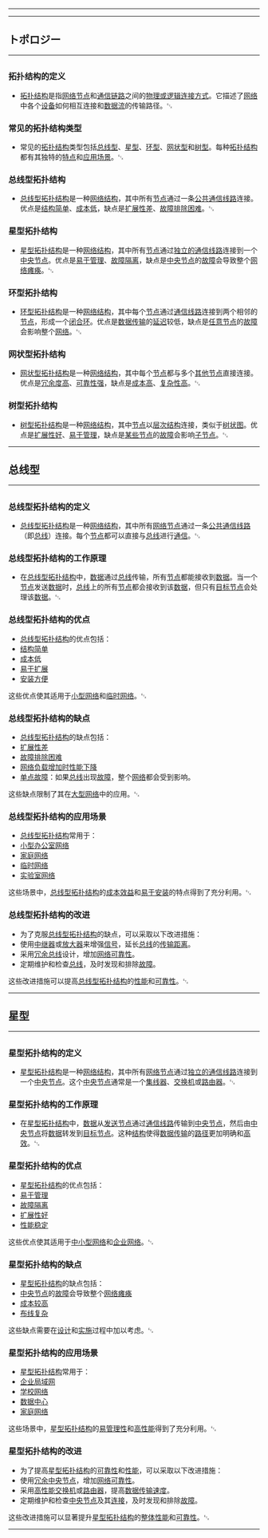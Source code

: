 # 
___
___
## トポロジー
___
## 
### 拓扑结构的定义
- [拓扑结构](https://zh.wikipedia.org/wiki/拓扑结构)是指[网络节点](https://zh.wikipedia.org/wiki/网络节点)和[通信链路](https://zh.wikipedia.org/wiki/通信链路)之间的[物理或逻辑连接方式](https://zh.wikipedia.org/wiki/物理或逻辑连接方式)。它描述了[网络](https://zh.wikipedia.org/wiki/网络)中各个[设备](https://zh.wikipedia.org/wiki/设备)如何相互连接和[数据流](https://zh.wikipedia.org/wiki/数据流)的传输路径。␃

### 常见的拓扑结构类型
- 常见的[拓扑结构](https://zh.wikipedia.org/wiki/拓扑结构)类型包括[总线型](https://zh.wikipedia.org/wiki/总线型)、[星型](https://zh.wikipedia.org/wiki/星型)、[环型](https://zh.wikipedia.org/wiki/环型)、[网状型](https://zh.wikipedia.org/wiki/网状型)和[树型](https://zh.wikipedia.org/wiki/树型)。每种[拓扑结构](https://zh.wikipedia.org/wiki/拓扑结构)都有其独特的[特点](https://zh.wikipedia.org/wiki/特点)和[应用场景](https://zh.wikipedia.org/wiki/应用场景)。␃

### 总线型拓扑结构
- [总线型拓扑结构](https://zh.wikipedia.org/wiki/总线型拓扑结构)是一种[网络结构](https://zh.wikipedia.org/wiki/网络结构)，其中所有[节点](https://zh.wikipedia.org/wiki/节点)通过一条[公共通信线路](https://zh.wikipedia.org/wiki/公共通信线路)连接。优点是[结构简单](https://zh.wikipedia.org/wiki/结构简单)、[成本低](https://zh.wikipedia.org/wiki/成本低)，缺点是[扩展性差](https://zh.wikipedia.org/wiki/扩展性差)、[故障排除困难](https://zh.wikipedia.org/wiki/故障排除困难)。␃

### 星型拓扑结构
- [星型拓扑结构](https://zh.wikipedia.org/wiki/星型拓扑结构)是一种[网络结构](https://zh.wikipedia.org/wiki/网络结构)，其中所有[节点](https://zh.wikipedia.org/wiki/节点)通过[独立的通信线路](https://zh.wikipedia.org/wiki/独立的通信线路)连接到一个[中央节点](https://zh.wikipedia.org/wiki/中央节点)。优点是[易于管理](https://zh.wikipedia.org/wiki/易于管理)、[故障隔离](https://zh.wikipedia.org/wiki/故障隔离)，缺点是[中央节点](https://zh.wikipedia.org/wiki/中央节点)的[故障](https://zh.wikipedia.org/wiki/故障)会导致整个[网络瘫痪](https://zh.wikipedia.org/wiki/网络瘫痪)。␃

### 环型拓扑结构
- [环型拓扑结构](https://zh.wikipedia.org/wiki/环型拓扑结构)是一种[网络结构](https://zh.wikipedia.org/wiki/网络结构)，其中每个[节点](https://zh.wikipedia.org/wiki/节点)通过[通信线路](https://zh.wikipedia.org/wiki/通信线路)连接到两个相邻的[节点](https://zh.wikipedia.org/wiki/节点)，形成一个[闭合环](https://zh.wikipedia.org/wiki/闭合环)。优点是[数据传输](https://zh.wikipedia.org/wiki/数据传输)的[延迟](https://zh.wikipedia.org/wiki/延迟)较低，缺点是[任意节点](https://zh.wikipedia.org/wiki/任意节点)的[故障](https://zh.wikipedia.org/wiki/故障)会影响整个[网络](https://zh.wikipedia.org/wiki/网络)。␃

### 网状型拓扑结构
- [网状型拓扑结构](https://zh.wikipedia.org/wiki/网状型拓扑结构)是一种[网络结构](https://zh.wikipedia.org/wiki/网络结构)，其中每个[节点](https://zh.wikipedia.org/wiki/节点)都与多个[其他节点](https://zh.wikipedia.org/wiki/其他节点)直接连接。优点是[冗余度高](https://zh.wikipedia.org/wiki/冗余度高)、[可靠性强](https://zh.wikipedia.org/wiki/可靠性强)，缺点是[成本高](https://zh.wikipedia.org/wiki/成本高)、[复杂性高](https://zh.wikipedia.org/wiki/复杂性高)。␃

### 树型拓扑结构
- [树型拓扑结构](https://zh.wikipedia.org/wiki/树型拓扑结构)是一种[网络结构](https://zh.wikipedia.org/wiki/网络结构)，其中[节点](https://zh.wikipedia.org/wiki/节点)以[层次结构](https://zh.wikipedia.org/wiki/层次结构)连接，类似于[树状图](https://zh.wikipedia.org/wiki/树状图)。优点是[扩展性好](https://zh.wikipedia.org/wiki/扩展性好)、[易于管理](https://zh.wikipedia.org/wiki/易于管理)，缺点是[某些节点](https://zh.wikipedia.org/wiki/某些节点)的[故障](https://zh.wikipedia.org/wiki/故障)会影响[子节点](https://zh.wikipedia.org/wiki/子节点)。␃
___
## 总线型
___
## 
### 总线型拓扑结构的定义
- [总线型拓扑结构](https://zh.wikipedia.org/wiki/总线型拓扑结构)是一种[网络结构](https://zh.wikipedia.org/wiki/网络结构)，其中所有[网络节点](https://zh.wikipedia.org/wiki/网络节点)通过一条[公共通信线路](https://zh.wikipedia.org/wiki/公共通信线路)（即[总线](https://zh.wikipedia.org/wiki/总线)）连接。每个[节点](https://zh.wikipedia.org/wiki/节点)都可以直接与[总线](https://zh.wikipedia.org/wiki/总线)进行[通信](https://zh.wikipedia.org/wiki/通信)。␃

### 总线型拓扑结构的工作原理
- 在[总线型拓扑结构](https://zh.wikipedia.org/wiki/总线型拓扑结构)中，[数据](https://zh.wikipedia.org/wiki/数据)通过[总线](https://zh.wikipedia.org/wiki/总线)传输，所有[节点](https://zh.wikipedia.org/wiki/节点)都能接收到[数据](https://zh.wikipedia.org/wiki/数据)。当一个[节点](https://zh.wikipedia.org/wiki/节点)发送[数据](https://zh.wikipedia.org/wiki/数据)时，[总线](https://zh.wikipedia.org/wiki/总线)上的所有[节点](https://zh.wikipedia.org/wiki/节点)都会接收到该[数据](https://zh.wikipedia.org/wiki/数据)，但只有[目标节点](https://zh.wikipedia.org/wiki/目标节点)会处理该[数据](https://zh.wikipedia.org/wiki/数据)。␃

### 总线型拓扑结构的优点
- [总线型拓扑结构](https://zh.wikipedia.org/wiki/总线型拓扑结构)的优点包括：
- [结构简单](https://zh.wikipedia.org/wiki/结构简单)
- [成本低](https://zh.wikipedia.org/wiki/成本低)
- [易于扩展](https://zh.wikipedia.org/wiki/易于扩展)
- [安装方便](https://zh.wikipedia.org/wiki/安装方便)

这些优点使其适用于[小型网络](https://zh.wikipedia.org/wiki/小型网络)和[临时网络](https://zh.wikipedia.org/wiki/临时网络)。␃

### 总线型拓扑结构的缺点
- [总线型拓扑结构](https://zh.wikipedia.org/wiki/总线型拓扑结构)的缺点包括：
- [扩展性差](https://zh.wikipedia.org/wiki/扩展性差)
- [故障排除困难](https://zh.wikipedia.org/wiki/故障排除困难)
- [网络负载增加时性能下降](https://zh.wikipedia.org/wiki/网络负载增加时性能下降)
- [单点故障](https://zh.wikipedia.org/wiki/单点故障)：如果[总线](https://zh.wikipedia.org/wiki/总线)出现[故障](https://zh.wikipedia.org/wiki/故障)，整个[网络](https://zh.wikipedia.org/wiki/网络)都会受到影响。

这些缺点限制了其在[大型网络](https://zh.wikipedia.org/wiki/大型网络)中的应用。␃

### 总线型拓扑结构的应用场景
- [总线型拓扑结构](https://zh.wikipedia.org/wiki/总线型拓扑结构)常用于：
- [小型办公室网络](https://zh.wikipedia.org/wiki/小型办公室网络)
- [家庭网络](https://zh.wikipedia.org/wiki/家庭网络)
- [临时网络](https://zh.wikipedia.org/wiki/临时网络)
- [实验室网络](https://zh.wikipedia.org/wiki/实验室网络)

这些场景中，[总线型拓扑结构](https://zh.wikipedia.org/wiki/总线型拓扑结构)的[成本效益](https://zh.wikipedia.org/wiki/成本效益)和[易于安装](https://zh.wikipedia.org/wiki/易于安装)的特点得到了充分利用。␃

### 总线型拓扑结构的改进
- 为了克服[总线型拓扑结构](https://zh.wikipedia.org/wiki/总线型拓扑结构)的缺点，可以采取以下改进措施：
- 使用[中继器](https://zh.wikipedia.org/wiki/中继器)或[放大器](https://zh.wikipedia.org/wiki/放大器)来增强[信号](https://zh.wikipedia.org/wiki/信号)，延长[总线](https://zh.wikipedia.org/wiki/总线)的[传输距离](https://zh.wikipedia.org/wiki/传输距离)。
- 采用[冗余总线](https://zh.wikipedia.org/wiki/冗余总线)设计，增加[网络可靠性](https://zh.wikipedia.org/wiki/网络可靠性)。
- 定期维护和检查[总线](https://zh.wikipedia.org/wiki/总线)，及时发现和排除[故障](https://zh.wikipedia.org/wiki/故障)。

这些改进措施可以提高[总线型拓扑结构](https://zh.wikipedia.org/wiki/总线型拓扑结构)的[性能](https://zh.wikipedia.org/wiki/性能)和[可靠性](https://zh.wikipedia.org/wiki/可靠性)。␃
___
## 星型
___
## 
### 星型拓扑结构的定义
- [星型拓扑结构](https://zh.wikipedia.org/wiki/星型拓扑结构)是一种[网络结构](https://zh.wikipedia.org/wiki/网络结构)，其中所有[网络节点](https://zh.wikipedia.org/wiki/网络节点)通过[独立的通信线路](https://zh.wikipedia.org/wiki/独立的通信线路)连接到一个[中央节点](https://zh.wikipedia.org/wiki/中央节点)。这个[中央节点](https://zh.wikipedia.org/wiki/中央节点)通常是一个[集线器](https://zh.wikipedia.org/wiki/集线器)、[交换机](https://zh.wikipedia.org/wiki/交换机)或[路由器](https://zh.wikipedia.org/wiki/路由器)。␃

### 星型拓扑结构的工作原理
- 在[星型拓扑结构](https://zh.wikipedia.org/wiki/星型拓扑结构)中，[数据](https://zh.wikipedia.org/wiki/数据)从[发送节点](https://zh.wikipedia.org/wiki/发送节点)通过[通信线路](https://zh.wikipedia.org/wiki/通信线路)传输到[中央节点](https://zh.wikipedia.org/wiki/中央节点)，然后由[中央节点](https://zh.wikipedia.org/wiki/中央节点)将[数据](https://zh.wikipedia.org/wiki/数据)转发到[目标节点](https://zh.wikipedia.org/wiki/目标节点)。这种[结构](https://zh.wikipedia.org/wiki/结构)使得[数据传输](https://zh.wikipedia.org/wiki/数据传输)的[路径](https://zh.wikipedia.org/wiki/路径)更加明确和[高效](https://zh.wikipedia.org/wiki/高效)。␃

### 星型拓扑结构的优点
- [星型拓扑结构](https://zh.wikipedia.org/wiki/星型拓扑结构)的优点包括：
- [易于管理](https://zh.wikipedia.org/wiki/易于管理)
- [故障隔离](https://zh.wikipedia.org/wiki/故障隔离)
- [扩展性好](https://zh.wikipedia.org/wiki/扩展性好)
- [性能稳定](https://zh.wikipedia.org/wiki/性能稳定)

这些优点使其适用于[中小型网络](https://zh.wikipedia.org/wiki/中小型网络)和[企业网络](https://zh.wikipedia.org/wiki/企业网络)。␃

### 星型拓扑结构的缺点
- [星型拓扑结构](https://zh.wikipedia.org/wiki/星型拓扑结构)的缺点包括：
- [中央节点](https://zh.wikipedia.org/wiki/中央节点)的[故障](https://zh.wikipedia.org/wiki/故障)会导致整个[网络瘫痪](https://zh.wikipedia.org/wiki/网络瘫痪)
- [成本较高](https://zh.wikipedia.org/wiki/成本较高)
- [布线复杂](https://zh.wikipedia.org/wiki/布线复杂)

这些缺点需要在[设计](https://zh.wikipedia.org/wiki/设计)和[实施](https://zh.wikipedia.org/wiki/实施)过程中加以考虑。␃

### 星型拓扑结构的应用场景
- [星型拓扑结构](https://zh.wikipedia.org/wiki/星型拓扑结构)常用于：
- [企业局域网](https://zh.wikipedia.org/wiki/企业局域网)
- [学校网络](https://zh.wikipedia.org/wiki/学校网络)
- [数据中心](https://zh.wikipedia.org/wiki/数据中心)
- [家庭网络](https://zh.wikipedia.org/wiki/家庭网络)

这些场景中，[星型拓扑结构](https://zh.wikipedia.org/wiki/星型拓扑结构)的[易管理性](https://zh.wikipedia.org/wiki/易管理性)和[高性能](https://zh.wikipedia.org/wiki/高性能)得到了充分利用。␃

### 星型拓扑结构的改进
- 为了提高[星型拓扑结构](https://zh.wikipedia.org/wiki/星型拓扑结构)的[可靠性](https://zh.wikipedia.org/wiki/可靠性)和[性能](https://zh.wikipedia.org/wiki/性能)，可以采取以下改进措施：
- 使用[冗余中央节点](https://zh.wikipedia.org/wiki/冗余中央节点)，增加[网络可靠性](https://zh.wikipedia.org/wiki/网络可靠性)。
- 采用[高性能交换机](https://zh.wikipedia.org/wiki/高性能交换机)或[路由器](https://zh.wikipedia.org/wiki/路由器)，提高[数据传输速度](https://zh.wikipedia.org/wiki/数据传输速度)。
- 定期维护和检查[中央节点](https://zh.wikipedia.org/wiki/中央节点)及其[连接](https://zh.wikipedia.org/wiki/连接)，及时发现和排除[故障](https://zh.wikipedia.org/wiki/故障)。

这些改进措施可以显著提升[星型拓扑结构](https://zh.wikipedia.org/wiki/星型拓扑结构)的[整体性能](https://zh.wikipedia.org/wiki/整体性能)和[可靠性](https://zh.wikipedia.org/wiki/可靠性)。␃
___

